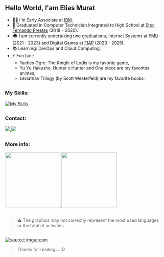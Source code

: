 ## Hello World, I'am Elias Murat
- 👨‍💻 I'm Early Associate at <a href="https://www.ibm.com/br-pt" target="_blank" rel="nofollow">IBM</a>.
- 🐊 Graduated in Computer Technician Integrated to High School at <a href="https://www.etecfernandoprestes.com.br/" target="_blank" rel="nofollow">Etec Fernando Prestes</a> (2018 - 2020).
- 🎓 I am currently undertaking two graduations, Internet Systems at <a href="https://portal.fmu.br/" target="_blank" rel="nofollow">FMU</a> (2021 - 2023) and Digital Games at <a href="https://fiap.com.br/" target="_blank" rel="nofollow">FIAP</a> (2023 - 2025).
- 📚 Learning: DevOps and Cloud Computing.
- ⚡ Fun fact:
	- Tactics Ogre: The Knight of Lodis is my favorite game,
	- Yu Yu Hakusho, Hunter x Hunter and One piece are my favorites animes,
	- Leviathan Trilogy (by Scott Westerfeld) are my favorite books.

##

### My Skills:
[![My Skills](https://skillicons.dev/icons?i=html,css,js,ts,angular,flutter,c,cpp,cs,java,blender,unity,unreal,grafana,prometheus,postgres,mysql,mongodb,firebase,sqlite,linux,aws,docker,kubernetes,jenkins&perline=5)](https://skillicons.dev)

##

### Contact:
<div> 
  <a href="https://www.linkedin.com/in/eliascmurat" target="_blank" rel="nofollow">
    <img src="https://img.shields.io/badge/LinkedIn-%230077B5?style=for-the-badge&logo=linkedin&logoColor=white" target="_blank">
  </a>
  <a href="https://www.instagram.com/eliascmurat/" target="_blank" rel="nofollow">
    <img src="https://img.shields.io/badge/Instagram-%23E4405F?style=for-the-badge&logo=instagram&logoColor=white" target="_blank">
  </a>
</div>

##

### More info:

<div>
	<a href="https://github.com/eliascmurat">
	<img height="180em" src="https://github-readme-stats.vercel.app/api?username=eliascmurat&show_icons=true&theme=dark&include_all_commits=true&count_private=true"/>
	<img height="180em" src="https://github-readme-stats.vercel.app/api/top-langs/?username=eliascmurat&layout=compact&langs_count=7&theme=dark"/>
	</a>
</div>

<br>
	
> ⚠ The graphics may not correctly represent the most used languages or the total of activities.

##

<a href="https://imgur.com/NmFwvJV"><img src="https://i.imgur.com/NmFwvJV.gif" title="source: imgur.com" /></a>

> Thanks for reading... :D
